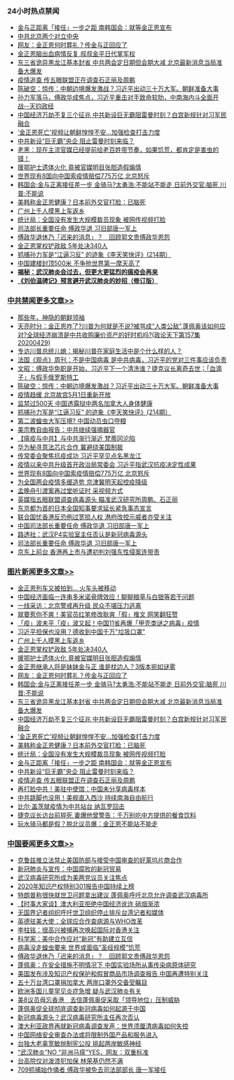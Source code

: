 <div class="catlist">
<h3>24小时热点禁闻</h3>
<ul>
<li><a href="https://github.com/fqnews/bnews/blob/master/topimagenews/20200429/1320960.md">金与正距离「接任」一步之距 南韩国会：就等金正恩宣布</a></li>
<li><a href="https://github.com/fqnews/bnews/blob/master/baitai/20200429/1320973.md">中共北京两个对立中央</a></li>
<li><a href="https://github.com/fqnews/bnews/blob/master/topimagenews/20200429/1321121.md">网友：金正恩何时葬礼？传金与正回应了</a></li>
<li><a href="https://github.com/fqnews/bnews/blob/master/headline/20200429/1320997.md">金正恩脑出血病情反复   叔叔金平日代掌军权</a></li>
<li><a href="https://github.com/fqnews/bnews/blob/master/topimagenews/20200429/1321036.md">东三省诡异黑龙江基本封省 中共两会定日期但会期大减 北京最新消息当局准备大爆发</a></li>
<li><a href="https://github.com/fqnews/bnews/blob/master/topimagenews/20200429/1320958.md">疫情追查 传五眼联盟正在调查石正丽及周鹏</a></li>
<li><a href="https://github.com/fqnews/bnews/blob/master/cbnews/20200430/1321254.md">陈破空：惊传：中朝边境爆发激战？习近平出动三十万大军。朝鲜准备大事 </a></li>
<li><a href="https://github.com/fqnews/bnews/blob/master/cbnews/20200429/1320998.md">孙力军落马，傅政华成焦点，习近平重击对手致命软肋，中南海内斗全面开战--天钧政经</a></li>
<li><a href="https://github.com/fqnews/bnews/blob/master/topimagenews/20200429/1321000.md">中国经济万劫不复三个征兆 中共新设巨无霸阻雷曼时刻？白宫新规针对习军民融合</a></li>
<li><a href="https://github.com/fqnews/bnews/blob/master/topimagenews/20200429/1320991.md">‘金正恩死亡’视频让朝鲜惶惶不安…加强检查打击力度</a></li>
<li><a href="https://github.com/fqnews/bnews/blob/master/topimagenews/20200429/1320959.md">中共新设“巨无霸”央企 阻止雷曼时刻来临？</a></li>
<li><a href="https://github.com/fqnews/bnews/blob/master/bannedvideo/20200429/1321068.md">老黑：现在主流官媒已经提前给老百姓带节奏，如果饥荒，都肯定是害虫的错！ </a></li>
<li><a href="https://github.com/fqnews/bnews/blob/master/topimagenews/20200429/1321123.md">援鄂护士遗体火化 竟被官媒明目张胆造假煽情</a></li>
<li><a href="https://github.com/fqnews/bnews/blob/master/cbnews/20200429/1321120.md">世界现有8国向中国索疫情赔偿775万亿 北京怒斥</a></li>
<li><a href="https://github.com/fqnews/bnews/blob/master/topimagenews/20200429/1321107.md">韩国会:金与正离接任差一步 金骑马?太勇浩:不能站不能走 日前外交官:脑死 川普:不能说</a></li>
<li><a href="https://github.com/fqnews/bnews/blob/master/topimagenews/20200429/1320990.md">美韩称金正恩健康？日本前外交官打脸：已脑死</a></li>
<li><a href="https://github.com/fqnews/bnews/blob/master/topimagenews/20200430/1321256.md">广州上千人摸黑上车返乡</a></li>
<li><a href="https://github.com/fqnews/bnews/blob/master/topimagenews/20200429/1320989.md">统计局：全国没有发生大规模裁员现象 被网传视频打脸</a></li>
<li><a href="https://github.com/fqnews/bnews/blob/master/cbnews/20200429/1321052.md">司法部长重要任命 傅政华退 习旧部唐一军上</a></li>
<li><a href="https://github.com/fqnews/bnews/blob/master/headline/20200430/1321210.md">傅政华退休乃「迟来的消息」？　回顾郭文贵傅政华恩怨</a></li>
<li><a href="https://github.com/fqnews/bnews/blob/master/topimagenews/20200429/1321124.md">金正恩掌权铲政敌 5年处决340人</a></li>
<li><a href="https://github.com/fqnews/bnews/blob/master/cbnews/20200429/1320980.md">抓捕孙力军是“江逼习反” 的迹象《李天笑快评》(214期）</a></li>
<li><a href="https://github.com/fqnews/bnews/blob/master/cbnews/20200429/1321026.md">中国建楼封顶500米 不争抢世界第一摩天高了</a></li>
<li><b><a href="https://github.com/fqnews/bnews/blob/master/comments/20200211/1275071.md" target="_blank">揭秘：武汉肺炎会过去，但更大更猛烈的瘟疫会再来</a></b></li>
<li><b><a href="https://github.com/fqnews/bnews/blob/master/comments/20200207/1272816.md" target="_blank">《刘伯温碑记》预言避开武汉肺炎的妙招（修订版）</a></b></li>
</ul>
</div>

<div class="catlist">
<h3><a href="https://github.com/fqnews/bnews/blob/master/cbnews/" target="_blank">中共禁闻</a><span><a href="https://github.com/fqnews/bnews/blob/master/cbnews/" target="_blank" rel="nofollow">更多文章>></a></span></h3>
<ul>
<li><a href="https://github.com/fqnews/bnews/blob/master/cbnews/20200430/1321333.md" target="_blank">那些年，神隐的朝鲜领袖</a></li>
<li><a href="https://github.com/fqnews/bnews/blob/master/cbnews/20200430/1321310.md" target="_blank">天亮时分：金正恩咋了?川普为何就是不说?被骂成“人类公敌”,蓬佩奥该如何应对?全球经济崩溃是中共收购廉价资产的好时机吗?(政论天下第157集 20200429)</a></li>
<li><a href="https://github.com/fqnews/bnews/blob/master/cbnews/20200430/1319563.md" target="_blank">专访川普总统儿媳：揭秘川普在家庭生活中是个什么样的人？</a></li>
<li><a href="https://github.com/fqnews/bnews/blob/master/cbnews/20200430/1321267.md" target="_blank">法国《观点》周刊：不是中国病毒 是中共病毒，习近平的党对三件事应该负责</a></li>
<li><a href="https://github.com/fqnews/bnews/blob/master/cbnews/20200430/1321263.md" target="_blank">文昭：傅政华免职是开始，习近平下一个清洗谁？捷克议长离奇去世；「血滴子」与假手俄罗斯特工</a></li>
<li><a href="https://github.com/fqnews/bnews/blob/master/cbnews/20200430/1321254.md" target="_blank">陈破空：惊传：中朝边境爆发激战？习近平出动三十万大军。朝鲜准备大事</a></li>
<li><a href="https://github.com/fqnews/bnews/blob/master/cbnews/20200430/1321230.md" target="_blank">疫情趋缓 北京故宫5月1日重新开放</a></li>
<li><a href="https://github.com/fqnews/bnews/blob/master/cbnews/20200430/1321203.md" target="_blank">监禁过500天 中国透露狱中两名加拿大人身体健康</a></li>
<li><a href="https://github.com/fqnews/bnews/blob/master/cbnews/20200429/1320980.md" target="_blank">抓捕孙力军是“江逼习反” 的迹象《李天笑快评》(214期）</a></li>
<li><a href="https://github.com/fqnews/bnews/blob/master/cbnews/20200429/1321162.md" target="_blank">第二波蝗虫大军压境? 中国动员虫口夺粮</a></li>
<li><a href="https://github.com/fqnews/bnews/blob/master/cbnews/20200429/1321069.md" target="_blank">美宗教自由报告：中共继续强摘器官</a></li>
<li><a href="https://github.com/fqnews/bnews/blob/master/cbnews/20200429/1321085.md" target="_blank">【瘟疫与中共】与中共渐行渐近 梵蒂冈沦陷</a></li>
<li><a href="https://github.com/fqnews/bnews/blob/master/cbnews/20200429/1321150.md" target="_blank">华为秘寻意法芯片合作 冀避绕美国制裁</a></li>
<li><a href="https://github.com/fqnews/bnews/blob/master/cbnews/20200429/1321149.md" target="_blank">传常委会聚焦抗疫成功 习近平罕见点名黑龙江</a></li>
<li><a href="https://github.com/fqnews/bnews/blob/master/cbnews/20200429/1321131.md" target="_blank">疫情以来中共升级首开政治局常委会 习近平指武汉抗疫决定性成果</a></li>
<li><a href="https://github.com/fqnews/bnews/blob/master/cbnews/20200429/1321120.md" target="_blank">世界现有8国向中国索疫情赔偿775万亿 北京怒斥</a></li>
<li><a href="https://github.com/fqnews/bnews/blob/master/cbnews/20200429/1321065.md" target="_blank">为全国两会疫情多缓造势 京津冀明天起控疫降级</a></li>
<li><a href="https://github.com/fqnews/bnews/blob/master/cbnews/20200429/1321064.md" target="_blank">孟晚舟引渡案再过堂听证时 采视频方式</a></li>
<li><a href="https://github.com/fqnews/bnews/blob/master/cbnews/20200429/1321063.md" target="_blank">英媒指五眼联盟调查病毒源头 瞄准武汉研究所周鹏、石正丽</a></li>
<li><a href="https://github.com/fqnews/bnews/blob/master/cbnews/20200429/1321060.md" target="_blank">东京都为首的日本全国知事要求延长紧急事态宣言</a></li>
<li><a href="https://github.com/fqnews/bnews/blob/master/cbnews/20200429/1321057.md" target="_blank">联合国忧香港反恐例过宽损人权  港府改控示威者亦受关注</a></li>
<li><a href="https://github.com/fqnews/bnews/blob/master/cbnews/20200429/1321056.md" target="_blank">中国司法部长重要任命 傅政华退 习旧部唐一军上</a></li>
<li><a href="https://github.com/fqnews/bnews/blob/master/cbnews/20200429/1321055.md" target="_blank">路透社：武汉P4实验室主任否认是新冠病毒源头</a></li>
<li><a href="https://github.com/fqnews/bnews/blob/master/cbnews/20200429/1321052.md" target="_blank">司法部长重要任命 傅政华退 习旧部唐一军上</a></li>
<li><a href="https://github.com/fqnews/bnews/blob/master/cbnews/20200429/1321043.md" target="_blank">京东上前台 香港再上市与遭初判刘强东性侵案连带责</a></li>

</ul>
</div>
<div class="catlist">
<h3><a href="https://github.com/fqnews/bnews/blob/master/topimagenews/" target="_blank">图片新闻</a><span><a href="https://github.com/fqnews/bnews/blob/master/topimagenews/" target="_blank" rel="nofollow">更多文章>></a></span></h3>
<ul>
<li><a href="https://github.com/fqnews/bnews/blob/master/topimagenews/20200430/1321330.md" target="_blank">金正恩列车又被拍到… 火车头被移动</a></li>
<li><a href="https://github.com/fqnews/bnews/blob/master/topimagenews/20200430/1321316.md" target="_blank">中国经济面临一连串多米诺骨牌效应！聊聊粮草与白银等若干问题</a></li>
<li><a href="https://github.com/fqnews/bnews/blob/master/topimagenews/20200430/1321314.md" target="_blank">一线采访：北京警戒再升级 民众不堪压力逃离</a></li>
<li><a href="https://github.com/fqnews/bnews/blob/master/topimagenews/20200430/1321307.md" target="_blank">就要惹你不爽！美官员红笔修改耿爽「假」推文 网笑翻狂赞</a></li>
<li><a href="https://github.com/fqnews/bnews/blob/master/topimagenews/20200430/1321292.md" target="_blank">「疫」波未平「疫」波又起！中国11省再爆「甲壳类谜之病毒」疫情</a></li>
<li><a href="https://github.com/fqnews/bnews/blob/master/topimagenews/20200430/1321257.md" target="_blank">习近平担保也没用？德收到中国千万&quot;垃圾口罩&quot;</a></li>
<li><a href="https://github.com/fqnews/bnews/blob/master/topimagenews/20200430/1321256.md" target="_blank">广州上千人摸黑上车返乡</a></li>
<li><a href="https://github.com/fqnews/bnews/blob/master/topimagenews/20200429/1321124.md" target="_blank">金正恩掌权铲政敌 5年处决340人</a></li>
<li><a href="https://github.com/fqnews/bnews/blob/master/topimagenews/20200429/1321123.md" target="_blank">援鄂护士遗体火化 竟被官媒明目张胆造假煽情</a></li>
<li><a href="https://github.com/fqnews/bnews/blob/master/topimagenews/20200429/1321122.md" target="_blank">金正恩继承人将是妹妹金与正 谁是枕边人？3版本宛如谜雾</a></li>
<li><a href="https://github.com/fqnews/bnews/blob/master/topimagenews/20200429/1321121.md" target="_blank">网友：金正恩何时葬礼？传金与正回应了</a></li>
<li><a href="https://github.com/fqnews/bnews/blob/master/topimagenews/20200429/1321107.md" target="_blank">韩国会:金与正离接任差一步 金骑马?太勇浩:不能站不能走 日前外交官:脑死 川普:不能说</a></li>
<li><a href="https://github.com/fqnews/bnews/blob/master/topimagenews/20200429/1321036.md" target="_blank">东三省诡异黑龙江基本封省 中共两会定日期但会期大减 北京最新消息当局准备大爆发</a></li>
<li><a href="https://github.com/fqnews/bnews/blob/master/topimagenews/20200429/1321000.md" target="_blank">中国经济万劫不复三个征兆 中共新设巨无霸阻雷曼时刻？白宫新规针对习军民融合</a></li>
<li><a href="https://github.com/fqnews/bnews/blob/master/topimagenews/20200429/1320991.md" target="_blank">‘金正恩死亡’视频让朝鲜惶惶不安…加强检查打击力度</a></li>
<li><a href="https://github.com/fqnews/bnews/blob/master/topimagenews/20200429/1320990.md" target="_blank">美韩称金正恩健康？日本前外交官打脸：已脑死</a></li>
<li><a href="https://github.com/fqnews/bnews/blob/master/topimagenews/20200429/1320989.md" target="_blank">统计局：全国没有发生大规模裁员现象 被网传视频打脸</a></li>
<li><a href="https://github.com/fqnews/bnews/blob/master/topimagenews/20200429/1320960.md" target="_blank">金与正距离「接任」一步之距 南韩国会：就等金正恩宣布</a></li>
<li><a href="https://github.com/fqnews/bnews/blob/master/topimagenews/20200429/1320959.md" target="_blank">中共新设“巨无霸”央企 阻止雷曼时刻来临？</a></li>
<li><a href="https://github.com/fqnews/bnews/blob/master/topimagenews/20200429/1320958.md" target="_blank">疫情追查 传五眼联盟正在调查石正丽及周鹏</a></li>
<li><a href="https://github.com/fqnews/bnews/blob/master/topimagenews/20200429/1320921.md" target="_blank">再打脸中共！美驻中使馆：中国未分享病毒样本</a></li>
<li><a href="https://github.com/fqnews/bnews/blob/master/topimagenews/20200429/1320920.md" target="_blank">中共跳脚也没用！美舰直入西沙 持续南海自由航行</a></li>
<li><a href="https://github.com/fqnews/bnews/blob/master/topimagenews/20200429/1320919.md" target="_blank">比尔·盖茨就疫情为中共站台 纳瓦罗回击</a></li>
<li><a href="https://github.com/fqnews/bnews/blob/master/topimagenews/20200429/1320794.md" target="_blank">捷克议长访台前猝死 妻爆他曾警告：千万别吃中方提供的餐食饮料</a></li>
<li><a href="https://github.com/fqnews/bnews/blob/master/topimagenews/20200429/1320789.md" target="_blank">玩水骑马都是假？脱北议员爆：金正恩不能站不能走</a></li>

</ul>
</div>
<div class="catlist">
<h3><a href="https://github.com/fqnews/bnews/blob/master/headline/" target="_blank">中国要闻</a><span><a href="https://github.com/fqnews/bnews/blob/master/headline/" target="_blank" rel="nofollow">更多文章>></a></span></h3>
<ul>
<li><a href="https://github.com/fqnews/bnews/blob/master/headline/20200430/1321335.md" target="_blank">克鲁兹推立法禁止美国防部与接受中国审查的好莱坞片商合作</a></li>
<li><a href="https://github.com/fqnews/bnews/blob/master/headline/20200430/1321328.md" target="_blank">新冠肺炎与宣传：中国腐败的新冠贸易</a></li>
<li><a href="https://github.com/fqnews/bnews/blob/master/headline/20200430/1321317.md" target="_blank">武汉病毒研究所成为美两党议员关注焦点</a></li>
<li><a href="https://github.com/fqnews/bnews/blob/master/headline/20200430/1321315.md" target="_blank">2020年知识产权特别301报告中国持续上榜</a></li>
<li><a href="https://github.com/fqnews/bnews/blob/master/headline/20200430/1321301.md" target="_blank">特朗普称很快就世卫问题拿出建议 蓬佩奥呼吁北京允许调查武汉病毒所</a></li>
<li><a href="https://github.com/fqnews/bnews/blob/master/headline/20200430/1321291.md" target="_blank">【时事大家谈】澳大利亚拒绝中国经济讹诈 硝烟渐浓</a></li>
<li><a href="https://github.com/fqnews/bnews/blob/master/headline/20200430/1321248.md" target="_blank">无国界记者组织呼吁世卫组织停止排斥台湾记者和媒体</a></li>
<li><a href="https://github.com/fqnews/bnews/blob/master/headline/20200430/1321247.md" target="_blank">英德驻美大使：全球应合作查病源与WHO改革</a></li>
<li><a href="https://github.com/fqnews/bnews/blob/master/headline/20200430/1321231.md" target="_blank">李柱铭：很高兴被捕再次唤起国际对香港关注</a></li>
<li><a href="https://github.com/fqnews/bnews/blob/master/headline/20200430/1321227.md" target="_blank">科学家：美中合作应对“新冠”有助建立互信</a></li>
<li><a href="https://github.com/fqnews/bnews/blob/master/headline/20200430/1321224.md" target="_blank">病毒没走蝗虫要来   世界或面临“圣经规模”饥荒</a></li>
<li><a href="https://github.com/fqnews/bnews/blob/master/headline/20200430/1321210.md" target="_blank">傅政华退休乃「迟来的消息」？　回顾郭文贵傅政华恩怨</a></li>
<li><a href="https://github.com/fqnews/bnews/blob/master/headline/20200430/1321206.md" target="_blank">蓬佩奥：在安全措施不明情况下  中国实验场所从事传染病原体研究</a></li>
<li><a href="https://github.com/fqnews/bnews/blob/master/headline/20200430/1321205.md" target="_blank">美国发布涉及知识产权保护和假冒商品市场调查报告  中国再遭特别关注</a></li>
<li><a href="https://github.com/fqnews/bnews/blob/master/headline/20200430/1321204.md" target="_blank">五十万台湾口罩捐加拿大   两岸口罩外交备受瞩目</a></li>
<li><a href="https://github.com/fqnews/bnews/blob/master/headline/20200430/1321199.md" target="_blank">欧洲多国儿童罕见炎症急增 疑与武汉肺炎有关</a></li>
<li><a href="https://github.com/fqnews/bnews/blob/master/headline/20200430/1321189.md" target="_blank">美8议员毋忘香港　去信蓬佩奥促采取「领导地位」压制威胁</a></li>
<li><a href="https://github.com/fqnews/bnews/blob/master/headline/20200430/1321185.md" target="_blank">蓬佩奥促全球彻底调查新冠病毒如何起源于中国</a></li>
<li><a href="https://github.com/fqnews/bnews/blob/master/headline/20200430/1321184.md" target="_blank">新冠病毒源头？武汉病毒研究所主任再次否认</a></li>
<li><a href="https://github.com/fqnews/bnews/blob/master/headline/20200430/1321183.md" target="_blank">澳大利亚政界再就新冠病毒调查发声：世界须厘清病毒如何失控</a></li>
<li><a href="https://github.com/fqnews/bnews/blob/master/headline/20200430/1321173.md" target="_blank">中国网络安全审查办法或将限制外国产品和服务进入</a></li>
<li><a href="https://github.com/fqnews/bnews/blob/master/headline/20200430/1321172.md" target="_blank">台独大老辜宽敏抛制宪公投 挑起两岸敏感神经</a></li>
<li><a href="https://github.com/fqnews/bnews/blob/master/headline/20200429/1321168.md" target="_blank">“武汉肺炎”NO “非洲马瘟”YES，网友：双重标准</a></li>
<li><a href="https://github.com/fqnews/bnews/blob/master/headline/20200429/1321164.md" target="_blank">台高院仅对泼漆犯加保  林荣基仍然不满</a></li>
<li><a href="https://github.com/fqnews/bnews/blob/master/headline/20200429/1321155.md" target="_blank">709抓捕始作俑者 傅政华被免去司法部部长 唐一军接任</a></li>

</ul>
</div>